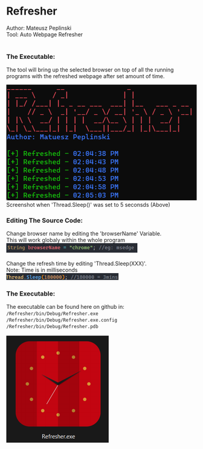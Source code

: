 # Refresher
Author: Mateusz Peplinski
<br /> 
Tool: Auto Webpage Refresher 
<br />
<br />
### The Executable:
The tool will bring up the selected browser on top of all the running programs with the refreshed webpage after set amount of time. <br />

![main](screenshots/Screenshot1.png) <br />
Screenshot when 'Thread.Sleep()' was set to 5 seconsds (Above)<br />
### Editing The Source Code:
Change browser name by editing the 'browserName' Variable.<br />
This will work globaly within the whole program<br />
![screenshot1](screenshots/Screenshot2.png)<br />
<br />
Change the refresh time by editing 'Thread.Sleep(XXX)'.<br />
Note: Time is in milliseconds<br />
![screenshot2](screenshots/Screenshot3.png)<br />


### The Executable:
The executable can be found here on github in: <br />
``
/Refresher/bin/Debug/Refresher.exe
``<br />
``
/Refresher/bin/Debug/Refresher.exe.config
``<br />
``
/Refresher/bin/Debug/Refresher.pdb
``
<br />
<br />
![screenshot3](screenshots/Screenshot4.png)<br />
